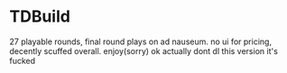 # TDBuild
27 playable rounds, final round plays on ad nauseum. no ui for pricing, decently scuffed overall. enjoy(sorry)
ok actually dont dl this version it's fucked
